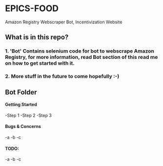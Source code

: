 # EPICS-FOOD
Amazon Registry Webscraper Bot, Incentivization Website

## What is in this repo?
### 1. 'Bot' Contains selenium code for bot to webscrape Amazon Registry, for more information, read Bot section of this read me on how to get started with it.
### 2. More stuff in the future to come hopefully :-)


## Bot Folder

#### Getting Started
  -Step 1
  -Step 2
  -Step 3
  
#### Bugs & Concerns
  -a
  -b
  -c

#### TODO:
  -a
  -b
  -c

